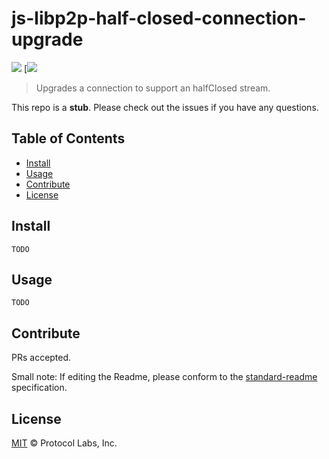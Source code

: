 # js-libp2p-half-closed-connection-upgrade

[![](https://img.shields.io/badge/made%20by-Protocol%20Labs-blue.svg?style=flat-square)](http://ipn.io)
[[![](https://img.shields.io/badge/freenode-%23ipfs-blue.svg?style=flat-square)](http://webchat.freenode.net/?channels=%23ipfs)

> Upgrades a connection to support an halfClosed stream.

This repo is a **stub**. Please check out the issues if you have any questions. 

## Table of Contents

- [Install](#install)
- [Usage](#usage)
- [Contribute](#contribute)
- [License](#license)

## Install

```
TODO
```

## Usage

```
TODO
```

## Contribute

PRs accepted.

Small note: If editing the Readme, please conform to the [standard-readme](https://github.com/RichardLitt/standard-readme) specification.

## License

[MIT](LICENSE) © Protocol Labs, Inc.

